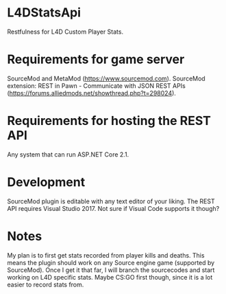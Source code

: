 # L4DStatsApi
Restfulness for L4D Custom Player Stats.

# Requirements for game server
SourceMod and MetaMod (https://www.sourcemod.com).
SourceMod extension: REST in Pawn - Communicate with JSON REST APIs (https://forums.alliedmods.net/showthread.php?t=298024).

# Requirements for hosting the REST API
Any system that can run ASP.NET Core 2.1.

# Development
SourceMod plugin is editable with any text editor of your liking. The REST API requires Visual Studio 2017. Not sure if Visual Code supports it though?

# Notes
My plan is to first get stats recorded from player kills and deaths. This means the plugin should work on any Source engine game (supported by SourceMod). Once I get it that far, I will branch the sourcecodes and start working on L4D specific stats. Maybe CS:GO first though, since it is a lot easier to record stats from.
